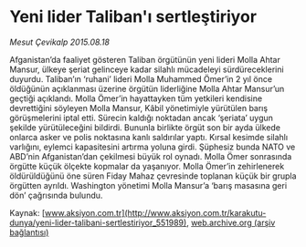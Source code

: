 # Yeni lider Taliban'ı sertleştiriyor

*Mesut Çevikalp 2015.08.18*

<div class="pNewsDetailMainContent ctx_content" itemprop="articleBody">
 <p>
  Afganistan’da faaliyet gösteren Taliban örgütünün yeni lideri Molla Ahtar Mansur, ülkeye şeriat gelinceye kadar silahlı mücadeleyi sürdüreceklerini duyurdu. Taliban’ın ‘ruhani’ lideri Molla Muhammed Ömer’in 2 yıl önce öldüğünün açıklanması üzerine örgütün liderliğine Molla Ahtar Mansur’un geçtiği açıklandı. Molla Ömer’in hayattayken tüm yetkileri kendisine devrettiğini söyleyen Molla Mansur, Kâbil yönetimiyle yürütülen barış görüşmelerini iptal etti. Sürecin kaldığı noktadan ancak ‘şeriata’ uygun şekilde yürütüleceğini bildirdi. Bununla birlikte örgüt son bir ayda ülkede onlarca asker ve polis noktasına kanlı saldırılar yaptı. Kırsal kesimde silahlı varlığını, eylemci kapasitesini artırma yoluna girdi. Şüphesiz bunda NATO ve ABD’nin Afganistan’dan çekilmesi büyük rol oynadı. Molla Ömer sonrasında örgütte küçük ölçekte kopmalar da yaşanıyor. Molla Ömer’in zehirlenerek öldürüldüğünü öne süren Fiday Mahaz çevresinde toplanan küçük bir grupla örgütten ayrıldı. Washington yönetimi Molla Mansur’a ‘barış masasına geri dön’ çağrısında bulundu.
 </p>
</div>


Kaynak: [www.aksiyon.com.tr](http://www.aksiyon.com.tr/karakutu-dunya/yeni-lider-talibani-sertlestiriyor_551989), [web.archive.org (arşiv bağlantısı)](http://web.archive.org/web/20151216180157/http://www.aksiyon.com.tr/karakutu-dunya/yeni-lider-talibani-sertlestiriyor_551989)
